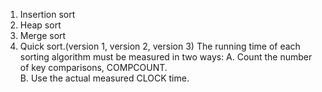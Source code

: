 1. Insertion sort 
2. Heap sort 
3. Merge sort 
4. Quick sort.(version 1, version 2, version 3) 
The running time of each sorting algorithm must be measured in two ways: 
A. Count the number of key comparisons, COMPCOUNT.  
B. Use the actual measured CLOCK time. 
